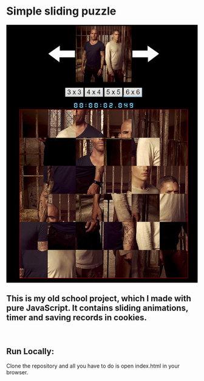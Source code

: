 # Simple sliding puzzle

<img style="display:flex;justify-content:center;" src="imgs/presentation.png">

## This is my old school project, which I made with pure JavaScript. It contains sliding animations, timer and saving records in cookies.

</br> 

## Run Locally:

Clone the repository and all you have to do is open index.html in your browser.